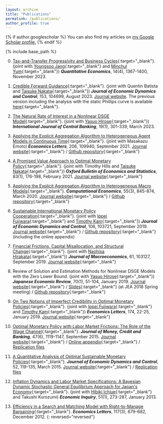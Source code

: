 ```yaml
---
layout: archive
title: "Publications"
permalink: /publications/
author_profile: true
---
```


{% if author.googlescholar %}
  You can also find my articles on <u><a href="{{author.googlescholar}}">my Google Scholar profile</a>.</u>
{% endif %}

{% include base_path %}

<!-- <br/> -->
0. [Tax-and-Transfer Progressivity and Business Cycles](/files/HAT_Revised_June2023.pdf){:target="_blank"}. (joint with [Youngsoo Jang](https://sites.google.com/site/youngsoojangecon/){:target="_blank"} and [Minchul Yum](https://minchulyum.github.io/){:target="_blank"}) ***Quantitative Economics***, 14(4), 1367-1400, November 2023.

0. [Credible Forward Guidance](/files/CFG_2023_0328.pdf){:target="_blank"}. (joint with Quentin Batista and [Taisuke Nakata](https://sites.google.com/site/taisukenakata/){:target="_blank"}) ***Journal of Economic Dynamics and Control***, 153, 104699, August 2023. [Journal website](https://doi.org/10.1016/j.jedc.2023.104699). The previous version including the analysis with the static Phillips curve is available [here](/files/CFG_220410.pdf){:target="_blank"}.

0. [The Natural Rate of Interest in a Nonlinear DSGE Model](/files/NaturalRateNonlinear25.pdf){:target="_blank"}. (joint with [Yasuo Hirose](https://sites.google.com/site/yasuohirose/){:target="_blank"}) ***International Journal of Central Banking***, 19(1), 301-339, March 2023. <!--The previous version is available as CAMA Working Paper Series 38/2017.-->

0. [Applying the Explicit Aggregation Algorithm to Heterogeneous Agent Models in Continuous Time](/files/XPApaper210410EL.pdf){:target="_blank"}. (joint with Masakazu Emoto) ***Economics Letters***, 206, 109940, September 2021. [Journal website](https://doi.org/10.1016/j.econlet.2021.109940){:target="_blank"} / [Github repository](https://github.com/Masakazu-Emoto/XPA-in-Continuous-Time){:target="_blank"}

0. [A Promised Value Approach to Optimal Monetary Policy](https://www.federalreserve.gov/econres/feds/files/2018083pap.pdf){:target="_blank"}. (joint with Timothy Hills and [Taisuke Nakata](https://sites.google.com/site/taisukenakata/){:target="_blank"}) ***Oxford Bulletin of Economics and Statistics***, 83(1), 176-198, February 2021. [Journal website](https://doi.org/10.1111/obes.12401){:target="_blank"}

0. [Applying the Explicit Aggregation Algorithm to Heterogeneous Macro Models](/files/XPApaper190703.pdf){:target="_blank"}. ***Computational Economics***, 55(3), 845-874, March 2020. [Journal website](https://doi.org/10.1007/s10614-019-09914-x){:target="_blank"} / [Github repository](https://github.com/tkksnk/Xpa){:target="_blank"}

0. [Sustainable International Monetary Policy Cooperation](https://github.com/phantomachine/OSIMP/blob/master/MainPaper-2019-07-13.pdf){:target="_blank"}. (joint with [Ippei Fujiwara](https://sites.google.com/site/ippeifujiwara/){:target="_blank"} and [Timothy Kam](https://phantomachine.github.io/){:target="_blank"}) ***Journal of Economic Dynamics and Control***, 106, 103721, September 2019. [Journal website](https://doi.org/10.1016/j.jedc.2019.103721){:target="_blank"} / [Github repository](https://github.com/phantomachine/OSIMP){:target="_blank"} (including the online appendix)

0. [Financial Frictions, Capital Misallocation, and Structural Change](/files/MPSC050919.pdf){:target="_blank"}. (joint with [Naohisa Hirakata](https://sites.google.com/site/naohisahirakata/research){:target="_blank"}) ***Journal of Macroeconomics***, 61, 103127, September 2019. [Journal website](https://doi.org/10.1016/j.jmacro.2019.103127){:target="_blank"}

0. Review of Solution and Estimation Methods for Nonlinear DSGE Models with the Zero Lower Bound. (joint with [Yasuo Hirose](https://sites.google.com/site/yasuohirose/){:target="_blank"}) ***Japanese Economic Review***, 70(1), 51-104, January 2019. [Journal website](https://doi.org/10.1111/jere.12217){:target="_blank"} / [Slides](https://www.dropbox.com/s/hn1ph8q0i2ki4k5/tutorial.pdf?dl=0){:target="_blank"} (at JEA 2018 Spring meeting) / [Github repository](https://github.com/tkksnk/NKZLB){:target="_blank"}

0. [On Two Notions of Imperfect Credibility in Optimal Monetary Policies](/files/manuscript09302018.pdf){:target="_blank"}. (joint with  [Ippei Fujiwara](https://sites.google.com/site/ippeifujiwara/){:target="_blank"} and [Timothy Kam](https://phantomachine.github.io/){:target="_blank"}) ***Economics Letters***, 174, 22-25, January 2019. [Journal website](https://doi.org/10.1016/j.econlet.2018.10.010){:target="_blank"}

0. [Optimal Monetary Policy with Labor Market Frictions: The Role of the Wage Channel](/files/ms13-177.pdf){:target="_blank"}. ***Journal of Money, Credit and Banking***, 47(6), 1119-1147, September 2015. [Journal website](https://doi.org/10.1111/jmcb.12239){:target="_blank"} / [Online appendix](/files/ms13-177_online_appendix.pdf){:target="_blank"} / [Replication files](/files/ms13-177programs.zip)

0. [A Quantitative Analysis of Optimal Sustainable Monetary Policies](/files/MS8139sunakawa.pdf){:target="_blank"}. ***Journal of Economic Dynamics and Control***, 52, 119-135, March 2015. [Journal website](https://doi.org/10.1016/j.jedc.2014.12.002){:target="_blank"} / [Replication files](/files/public.zip)

0. [Inflation Dynamics and Labor Market Specifications: A Bayesian Dynamic Stochastic General Equilibrium Approach for Japan's Economy]( https://doi.org/10.1111/j.1465-7295.2011.00428.x){:target="_blank"}. (joint with [Hibiki Ichiue](https://sites.google.com/site/hichiue/home){:target="_blank"} and Takushi Kurozumi) ***Economic Inquiry***, 51(1), 273-287, January 2013.

0. [Efficiency in a Search and Matching Model with Right-to-Manage Bargaining](https://doi.org/10.1016/j.econlet.2011.12.072){:target="_blank"}. ***Economics Letters***, 117(3), 679-682, December 2012.
{: reversed="reversed"}

<!-- {% for post in site.publications reversed %}
  {% include archive-single.html %}
{% endfor %} -->
